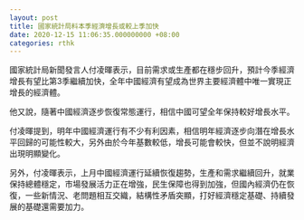 ```yaml
---
layout: post
title: 國家統計局料本季經濟增長或較上季加快
date: 2020-12-15 11:06:35.000000000 +08:00
categories: rthk
---
```


國家統計局新聞發言人付凌暉表示，目前需求或生產都在穩步回升，預計今季經濟增長有望比第3季繼續加快，全年中國經濟有望成為世界主要經濟體中唯一實現正增長的經濟體。

他又說，隨著中國經濟逐步恢復常態運行，相信中國可望全年保持較好增長水平。

付凌暉提到，明年中國經濟運行有不少有利因素，相信明年經濟逐步向潛在增長水平回歸的可能性較大，另外由於今年基數較低，增長可能會較快，但並不說明經濟出現明顯變化。

另外，付凌暉表示，上月中國經濟運行延續恢復趨勢，生產和需求繼續回升，就業保持總體穩定，市場發展活力正在增強，民生保障也得到加強，但國內經濟仍在恢復，一些新情況、老問題相互交織，結構性矛盾突顯，打好經濟穩定基礎、持續發展的基礎還需要加力。

